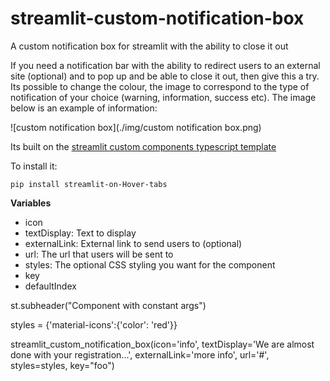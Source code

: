 # streamlit-custom-notification-box
A custom notification box for streamlit with the ability to close it out

If you need a notification bar with the ability to redirect users to an external site (optional) and to pop up and be able to close it out, then give this a try. 
Its possible to change the colour, the image to correspond to the type of notification of your choice (warning, information, success etc). The image below is an example of information:

![custom notification box](./img/custom notification box.png) 

Its built on the [streamlit custom components typescript template](https://github.com/streamlit/component-template)

To install it:
```
pip install streamlit-on-Hover-tabs
```

**Variables**

- icon 
- textDisplay: Text to display
- externalLink: External link to send users to (optional)
- url: The url that users will be sent to
- styles: The optional CSS styling you want for the component
- key
- defaultIndex


st.subheader("Component with constant args")

styles = {'material-icons':{'color': 'red'}}

streamlit_custom_notification_box(icon='info', textDisplay='We are almost done with your registration...', externalLink='more info', url='#', styles=styles, key="foo")
